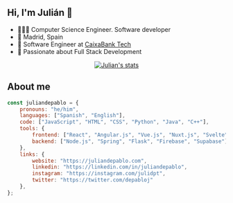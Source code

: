 ## Hi, I'm Julián 👋

- 👨🏻‍💻 Computer Science Engineer. Software developer
- 🏡 Madrid, Spain
- 🏢 Software Engineer at [CaixaBank Tech]([https://www.sas.com](https://caixabanktech.com/es/pagina-de-inicio/))
- 🌱 Passionate about Full Stack Development

<p align="center">
    <a href="https://github.com/anuraghazra/github-readme-stats">
        <img alt="Julian's stats" src="https://github-readme-stats.vercel.app/api?username=juliandpt&show_icons=true">
    </a>
</p>

## About me
```javascript
const juliandepablo = {
    pronouns: "he/him",
    languages: ["Spanish", "English"],
    code: ["JavaScript", "HTML", "CSS", "Python", "Java", "C++"],
    tools: {
        frontend: ["React", "Angular.js", "Vue.js", "Nuxt.js", "Svelte", "Astro"],
        backend: ["Node.js", "Spring", "Flask", "Firebase", "Supabase"]
    },
    links: {
        website: "https://juliandepablo.com",
        linkedin: "https://linkedin.com/in/juliandepablo",
        instagram: "https://instagram.com/julidpt",
        twitter: "https://twitter.com/depabloj"
    },
};
```
